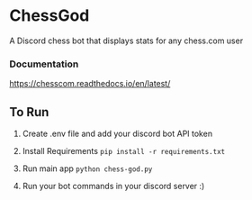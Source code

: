 # ChessGod
A Discord chess bot that displays stats for any chess.com user

### Documentation
https://chesscom.readthedocs.io/en/latest/

## To Run

1. Create .env file and add your discord bot API token

2. Install Requirements
```pip install -r requirements.txt```

3. Run main app
```python chess-god.py```

4. Run your bot commands in your discord server :)